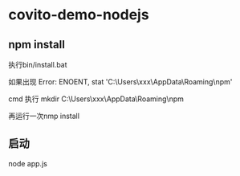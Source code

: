 # covito-demo-nodejs


## npm install
执行bin/install.bat

如果出现
Error: ENOENT, stat 'C:\Users\xxx\AppData\Roaming\npm'

cmd 执行
mkdir C:\Users\xxx\AppData\Roaming\npm

再运行一次nmp install

## 启动
node app.js




